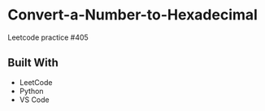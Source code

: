# Convert-a-Number-to-Hexadecimal
Leetcode practice #405

## Built With
- LeetCode
- Python
- VS Code
